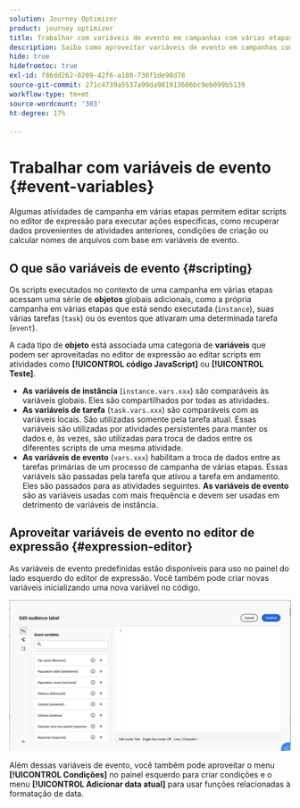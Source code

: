 ```yaml
---
solution: Journey Optimizer
product: journey optimizer
title: Trabalhar com variáveis de evento em campanhas com várias etapas
description: Saiba como aproveitar variáveis de evento em campanhas com várias etapas
hide: true
hidefromtoc: true
exl-id: f86dd262-0209-42f6-a180-736f1de98d78
source-git-commit: 271c4739a5537a99da981913606bc9eb099b5139
workflow-type: tm+mt
source-wordcount: '303'
ht-degree: 17%

---
```


# Trabalhar com variáveis de evento {#event-variables}

Algumas atividades de campanha em várias etapas permitem editar scripts no editor de expressão para executar ações específicas, como recuperar dados provenientes de atividades anteriores, condições de criação ou calcular nomes de arquivos com base em variáveis de evento.

## O que são variáveis de evento {#scripting}

Os scripts executados no contexto de uma campanha em várias etapas acessam uma série de **objetos** globais adicionais, como a própria campanha em várias etapas que está sendo executada (`ìnstance`), suas várias tarefas (`task`) ou os eventos que ativaram uma determinada tarefa (`event`).

A cada tipo de **objeto** está associada uma categoria de **variáveis** que podem ser aproveitadas no editor de expressão ao editar scripts em atividades como **[!UICONTROL código JavaScript]** ou **[!UICONTROL Teste]**.

* **As variáveis de instância** (`instance.vars.xxx`) são comparáveis às variáveis globais. Eles são compartilhados por todas as atividades.
* **As variáveis de tarefa** (`task.vars.xxx`) são comparáveis com as variáveis locais. São utilizadas somente pela tarefa atual. Essas variáveis são utilizadas por atividades persistentes para manter os dados e, às vezes, são utilizadas para troca de dados entre os diferentes scripts de uma mesma atividade.
* **As variáveis de evento** (`vars.xxx`) habilitam a troca de dados entre as tarefas primárias de um processo de campanha de várias etapas. Essas variáveis são passadas pela tarefa que ativou a tarefa em andamento. Eles são passados para as atividades seguintes. **As variáveis de evento** são as variáveis usadas com mais frequência e devem ser usadas em detrimento de variáveis de instância.

## Aproveitar variáveis de evento no editor de expressão {#expression-editor}

As variáveis de evento predefinidas estão disponíveis para uso no painel do lado esquerdo do editor de expressão. Você também pode criar novas variáveis inicializando uma nova variável no código.

![](assets/event-variables.png)

Além dessas variáveis de evento, você também pode aproveitar o menu **[!UICONTROL Condições]** no painel esquerdo para criar condições e o menu **[!UICONTROL Adicionar data atual]** para usar funções relacionadas à formatação de data.
